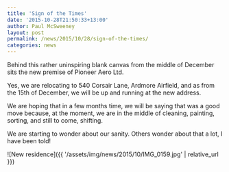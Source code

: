 ```yaml
---
title: 'Sign of the Times'
date: '2015-10-28T21:50:33+13:00'
author: Paul McSweeney
layout: post
permalink: /news/2015/10/28/sign-of-the-times/
categories: news
---
```


Behind this rather uninspiring blank canvas from the middle of December sits the new premise of Pioneer Aero Ltd. 

Yes, we are relocating to 540 Corsair Lane, Ardmore Airfield, and as from the 15th of December, we will be up and running at the new address.

We are hoping that in a few months time, we will be saying that was a good move because, at the moment, we are in the middle of cleaning, painting, sorting, and still to come, shifting. 

We are starting to wonder about our sanity. Others wonder about that a lot, I have been told!

![New residence]({{ '/assets/img/news/2015/10/IMG_0159.jpg' | relative_url }})
